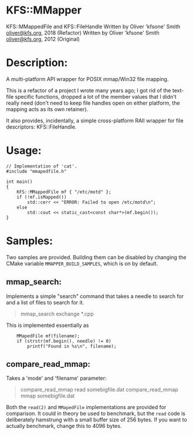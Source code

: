 # KFS::MMapper

KFS::MMappedFile and KFS::FileHandle
Written by Oliver 'kfsone' Smith <oliver@kfs.org>, 2018 (Refactor)
Written by Oliver 'kfsone' Smith <oliver@kfs.org>, 2012 (Original)

# Description:

A multi-platform API wrapper for POSIX mmap/Win32 file mapping.

This is a refactor of a project I wrote many years ago; I got rid of the
text-file specific functions, dropped a lot of the member values that I
didn't really need (don't need to keep file handles open on either platform,
the mapping acts as its own retainer).

It also provides, incidentally, a simple cross-platform RAII wrapper for
file descriptors: KFS::FileHandle.


# Usage:

```
// Implementation of 'cat'.
#include "mmapedfile.h"

int main()
{
	KFS::MMappedFile mf { "/etc/motd" };
	if (!mf.isMapped())
		std::cerr << "ERROR: Failed to open /etc/motd\n";
	else
		std::cout << static_cast<const char*>(mf.begin());
}
```

# Samples:

Two samples are provided. Building them can be disabled by changing
the CMake variable `MMAPPER_BUILD_SAMPLES`, which is on by default.

## mmap_search:

Implements a simple "search" command that takes a needle to search
for and a list of files to search for it.

> mmap_search exchange *.cpp

This is implemented essentially as

```
	MMapedFile mf(filename);
	if (strstr(mf.begin(), needle) != 0)
		printf("Found in %s\n", filename);
```

## compare_read_mmap:

Takes a 'mode' and 'filename' parameter:

> compare_read_mmap read somebigfile.dat
> compare_read_mmap mmap somebigfile.dat

Both the `read(2)` and `MMapedFile` implementations are provided
for comparison. It could in theory be used to benchmark, but the
`read` code is deliberately hamstrung with a small buffer size
of 256 bytes. If you want to actually benchmark, change this
to 4096 bytes.

